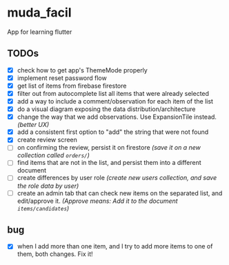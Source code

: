 # muda_facil

App for learning flutter

## TODOs

- [x] check how to get app's ThemeMode properly
- [x] implement reset password flow
- [x] get list of items from firebase firestore
- [x] filter out from autocomplete list all items that were already selected
- [x] add a way to include a comment/observation for each item of the list
- [x] do a visual diagram exposing the data distribution/architecture
- [x] change the way that we add observations. Use ExpansionTile instead. _(better UX)_
- [x] add a consistent first option to "add" the string that were not found
- [x] create review screen
- [ ] on confirming the review, persist it on firestore _(save it on a new collection called `orders/`)_
- [ ] find items that are not in the list, and persist them into a different document
- [ ] create differences by user role _(create new users collection, and save the role data by user)_
- [ ] create an admin tab that can check new items on the separated list, and edit/approve it. _(Approve means: Add it to the document `items/candidates`)_

## bug

- [x] when I add more than one item, and I try to add more items to one of them, both changes. Fix it!
